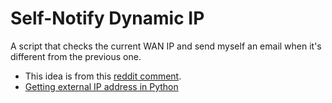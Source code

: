 # Self-Notify Dynamic IP

A script that checks the current WAN IP and send myself an email when it's different from the previous one.

* This idea is from this [reddit comment](https://www.reddit.com/r/HomeNetworking/comments/ahdw4f/how_can_i_find_my_home_ip_address_remotely/eedpcx2/).
* [Getting external IP address in Python](https://stackoverflow.com/questions/2311510/)
